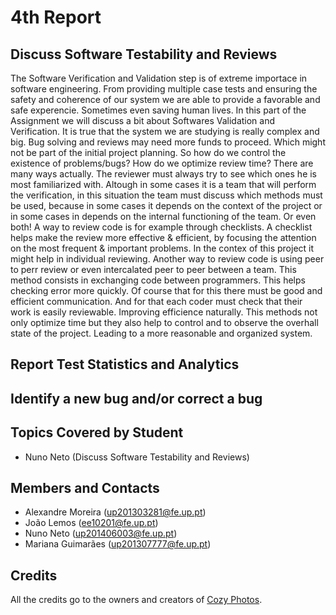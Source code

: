 # 4th Report

## Discuss Software Testability and Reviews
The Software Verification and Validation step is of extreme importace in software engineering. From providing multiple case tests and ensuring the safety and coherence of our system we are able to provide a favorable and safe experencie. Sometimes even saving human lives.
In this part of the Assignment we will discuss a bit about Softwares Validation and Verification.
It is true that the system we are studying is really complex and big. Bug solving and reviews may need more funds to proceed. Which might not be part of the initial project planning.
So how do we control the existence of problems/bugs? How do we optimize review time? 
There are many ways actually. The reviewer must always try to see which ones he is most familiarized with. Altough in some cases it is a team that will perform the verification, in this situation the team must discuss which methods must be used, because in some cases it depends on the context of the project or in some cases in depends on the internal functioning of the team. Or even both!
A way to review code is for example through checklists. A checklist helps make the review more effective & efficient, by focusing
the attention on the most frequent & important problems. In the contex of this project it might help in individual reviewing. 
Another way to review code is using peer to perr review or even intercalated peer to peer between a team. This method consists in exchanging code between programmers. This helps checking error more quickly. Of course that for this there must be good and efficient communication. And for that each coder must check that their work is easily reviewable. Improving efficience naturally.
This methods not only optimize time but they also help to control and to observe the overhall state of the project. Leading to a more reasonable and organized system.



## Report Test Statistics and Analytics

## Identify a new bug and/or correct a bug

## Topics Covered by Student
- Nuno Neto (Discuss Software Testability and Reviews)

## Members and Contacts
- Alexandre Moreira (up201303281@fe.up.pt)
- João Lemos (ee10201@fe.up.pt)
- Nuno Neto (up201406003@fe.up.pt)
- Mariana Guimarães (up201307777@fe.up.pt)

## Credits
All the credits go to the owners and creators of [Cozy Photos](https://github.com/cozy/cozy-photos).
